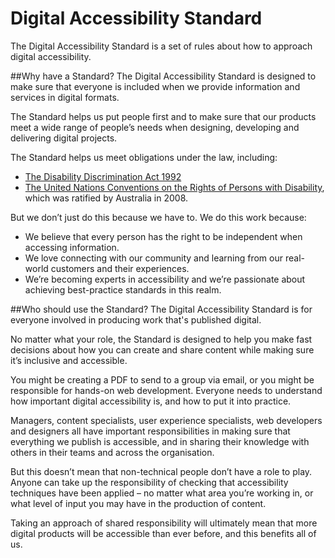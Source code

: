 # Digital Accessibility Standard

The Digital Accessibility Standard is a set of rules about how to approach digital accessibility.


##Why have a Standard?
The Digital Accessibility Standard is designed to make sure that everyone is included when we provide information and services in digital formats.

The Standard helps us put people first and to make sure that our products meet a wide range of people’s needs when designing, developing and delivering digital projects.

The Standard helps us meet obligations under the law, including:

- [The Disability Discrimination Act 1992](https://www.legislation.gov.au/Details/C2014C00013)
- [The United Nations Conventions on the Rights of Persons with Disability](https://www.un.org/development/desa/disabilities/convention-on-the-rights-of-persons-with-disabilities/convention-on-the-rights-of-persons-with-disabilities-2.html), which was ratified by Australia in 2008.

But we don’t just do this because we have to. We do this work because:

- We believe that every person has the right to be independent when accessing information.
- We love connecting with our community and learning from our real-world customers and their experiences.
- We’re becoming experts in accessibility and we’re passionate about achieving best-practice standards in this realm.

##Who should use the Standard?
The Digital Accessibility Standard is for everyone involved in producing work that's published digital.

No matter what your role, the Standard is designed to help you make fast decisions about how you can create and share content while making sure it’s inclusive and accessible.

You might be creating a PDF to send to a group via email, or you might be responsible for hands-on web development. Everyone needs to understand how important digital accessibility is, and how to put it into practice.

Managers, content specialists, user experience specialists, web developers and designers all have important responsibilities in making sure that everything we publish is accessible, and in sharing their knowledge with others in their teams and across the organisation.

But this doesn’t mean that non-technical people don’t have a role to play. Anyone can take up the responsibility of checking that accessibility techniques have been applied – no matter what area you’re working in, or what level of input you may have in the production of content.

Taking an approach of shared responsibility will ultimately mean that more digital products will be accessible than ever before, and this benefits all of us.